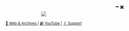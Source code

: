 <div align="right">
  <b>  ➖ ✖️</b>
</div>

<div align="center">
  
<img src="https://readme-typing-svg.demolab.com?font=Fira+Code&pause=1000&color=54F724&random=false&width=435&lines=%24+hello+friend+!;%24+you+can+call+me+zoul;%24+thanks+for+stopping+by+XD"/>

<sub><a href="https://zoulx32.github.io">🔖 Web & Archives  </a> |  <a href="https://www.youtube.com/@zoulx32/videos">📹 YouTube  </a> | <a href="https://ko-fi.com/mrmittens64">🖇️ Support</a> </a> </sub>

  </div>

